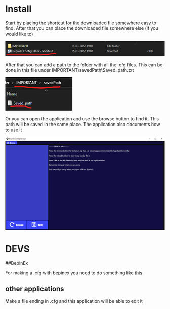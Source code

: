 # Install

Start by placing the shortcut for the downloaded file somewhere easy to find. After that you can place the downloaded file somewhere else (if you would like to)

![image](assets/images/guide1.png)

After that you can add a path to the folder with all the .cfg files. This can be done in this file under IMPORTANT\savedPath\Saved_path.txt

![image](assets/images/guide2.png)

Or you can open the application and use the browse button to find it. This path will be saved in the same place. The application also documents how to use it

![image](assets/images/guide3.png)

# DEVS

##BepInEx

For making a .cfg with bepinex you need to do something like [this](https://github.com/jona939s/Trail-monkey/blob/main/Class1.cs)

## other applications

Make a file ending in .cfg and this application will be able to edit it 
